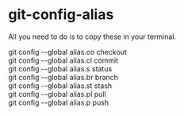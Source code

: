 # git-config-alias

All you need to do is to copy these in your terminal.

git config --global alias.co checkout\
git config --global alias.ci commit\
git config --global alias.s status\
git config --global alias.br branch\
git config --global alias.st stash\
git config --global alias.pl pull\
git config --global alias.p push
